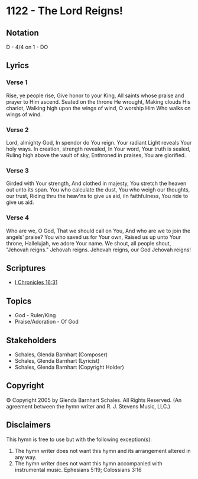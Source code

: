# 1122 - The Lord Reigns!

## Notation

D - 4/4 on 1 - DO

## Lyrics

### Verse 1

Rise, ye people rise, Give honor to your King, All saints whose praise and prayer to Him ascend. Seated on the throne He wrought, Making clouds His chariot, Walking high upon the wings of wind, O worship Him Who walks on wings of wind.

### Verse 2

Lord, almighty God, In spendor do You reign. Your radiant Light reveals Your holy ways. In creation, strength revealed, In Your word, Your truth is sealed, Ruling high above the vault of sky, Enthroned in praises, You are glorified.

### Verse 3

Girded with Your strength, And clothed in majesty, You stretch the heaven out unto its span. You who calculate the dust, You who weigh our thoughts, our trust, Riding thru the heav'ns to give us aid, iIn faithfulness, You ride to give us aid.

### Verse 4

Who are we, O God, That we should call on You, And who are we to join the angels' praise? You who saved us for Your own, Raised us up unto Your throne, Hallelujah, we adore Your name. We shout, all people shout, "Jehovah reigns." Jehovah reigns. Jehovah reigns, our God Jehovah reigns!


## Scriptures

- [I Chronicles 16:31](https://www.biblegateway.com/passage/?search=I%20Chronicles%2016%3A31)

## Topics

- God - Ruler/King
- Praise/Adoration - Of God

## Stakeholders

- Schales, Glenda Barnhart (Composer)
- Schales, Glenda Barnhart (Lyricist)
- Schales, Glenda Barnhart (Copyright Holder)

## Copyright

© Copyright 2005 by Glenda Barnhart Schales. All Rights Reserved.
(An agreement between the hymn writer and R. J. Stevens Music, LLC.)

## Disclaimers

This hymn is free to use but with the following exception(s):
1. The hymn writer does not want this hymn and its arrangement altered in any way.
2. The hymn writer does not want this hymn accompanied with instrumental music.
Ephesians 5:19; Colossians 3:16

